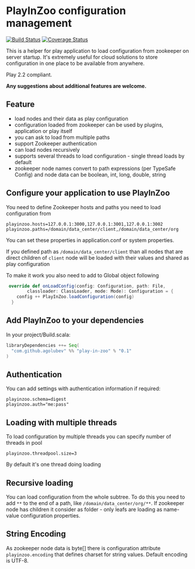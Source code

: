 # PlayInZoo configuration management 

[![Build Status](https://travis-ci.org/agolubev/playinzoo.svg?branch=master)](https://travis-ci.org/agolubev/playinzoo) [![Coverage Status](https://coveralls.io/repos/agolubev/playinzoo/badge.svg?branch=master)](https://coveralls.io/r/agolubev/playinzoo?branch=master)

This is a helper for play application to load configuration from zookeeper on server startup.
It's extremely useful for cloud solutions to store configuration in one place to be available from anywhere.

Play 2.2 compliant.

**Any suggestions about additional features are welcome.**

## Feature
 - load nodes and their data as play configuration 
 - configuration loaded from zookeeper can be used by plugins, application or play itself
 - you can ask to load from multiple paths
 - support Zookeeper authentication
 - can load nodes recursively
 - supports several threads to load configuration - single thread loads by default
 - zookeeper node names convert to path expressions (per TypeSafe Config) and node data can be 
 boolean, int, long, double, string
 
## Configure your application to use PlayInZoo
You need to define Zookeeper hosts and paths you need to load configuration from

```
playinzoo.hosts=127.0.0.1:3000,127.0.0.1:3001,127.0.0.1:3002
playinzoo.paths=/domain/data_center/client,/domain/data_center/org
```
You can set these properties in application.conf or system properties.

If you defined path as `/domain/data_center/client` than all nodes that are direct children of `client` node
will be loaded with their values and shared as play configuration

To make it work you also need to add to Global object following

```scala
 override def onLoadConfig(config: Configuration, path: File, 
        classloader: ClassLoader, mode: Mode): Configuration = {
    config ++ PlayInZoo.loadConfiguration(config)
  }
```

## Add PlayInZoo to your dependencies

In your project/Build.scala:
```scala
libraryDependencies ++= Seq(
  "com.github.agolubev" %% "play-in-zoo" % "0.1"
)
```

## Authentication
You can add settings with authentication information if required:
```
playinzoo.schema=digest
playinzoo.auth="me:pass"
```

## Loading with multiple threads
To load configuration by multiple threads you can specify number of threads in pool
```
playinzoo.threadpool.size=3
```
By default it's one thread doing loading

## Recursive loading
You can load configuration from the whole subtree. To do this you need to add `**` to the 
end of a path, like `/domain/data_center/org/**`. If zookeeper node has children it consider as folder -
only leafs are loading as name-value configuration properties.

## String Encoding
As zookeeper node data is byte[] there is configuration attribute `playinzoo.encoding` that defines 
charset for string values. Default encoding is UTF-8.